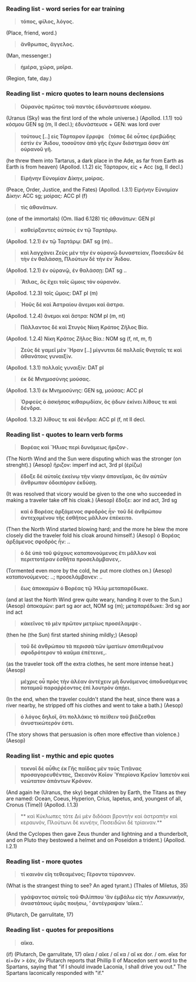 ### Reading list - word series for ear training


> **τόπος, φίλος, λόγος.**

(Place, friend, word.)


> **ἄνθρωπος, ἄγγελος.**

(Man, messenger.)


> **ἡμέρα, χώρα, μοῖρα.**

(Region, fate, day.)



### Reading list - micro quotes to learn nouns declensions


> **Οὐρανὸς πρῶτος τοῦ παντὸς ἐδυνάστευσε κόσμου.**

(Uranus (Sky) was the first lord of the whole universe.)
(Apollod. I.1.1)
τοῦ κόσμου GEN sg (m, II decl.); ἐδυνάστευσε + GEN: was lord over


> **τούτους [..] εἰς Τάρταρον ἔρριψε （τόπος δὲ οὖτος ἐρεβώδης ἐστὶν ἐν Ἅιδου, τοσοῦτον ἀπὸ γῆς ἔχων διάστημα ὅσον ἀπ᾿ οὐρανοῦ γῆ.**

(he threw them into Tartarus, a dark place in the Ade, as far from Earth as Earth is from heaven)
(Apollod. I.1.2)
εἰς Τάρταρον, εἰς + Acc (sg, II decl.)


> **Εἰρήνην Εὐνομίαν Δίκην, μοίρας.**

(Peace, Order, Justice, and the Fates)
(Apollod. I.3.1)
Εἰρήνην Εὐνομίαν Δίκην: ACC sg; μοίρας: ACC pl (f)


> **τὶς ἀθανάτων.**

(one of the immortals)
(Om. Iliad 6.128)
τὶς ἀθανάτων: GEN pl


> **καθείρξαντες αὐτοὺς ἐν τῷ Ταρτάρῳ.**

(Apollod. 1.2.1)
ἐν τῷ Ταρτάρῳ: DAT sg (m)..


> **καὶ λαγχάνει Ζεὺς μὲν τὴν ἐν οὐρανῷ δυναστείαν, Ποσειδῶν δὲ τὴν ἐν θαλάσσῃ, Πλούτων δὲ τὴν ἐν Ἅιδου.**

(Apollod. 1.2.1)
ἐν οὐρανῷ, ἐν θαλάσσῃ: DAT sg ..


> **Ἄτλας, ὃς ἔχει τοῖς ὤμοις τὸν οὐρανόν.**

(Apollod. 1.2.3)
τοῖς ὤμοις: DAT pl (m)


> **Ἠοῦς δὲ καὶ Ἀστραίου ἄνεμοι καὶ ἄστρα.**

(Apollod. 1.2.4)
ἄνεμοι καὶ ἄστρα: NOM pl (m, nt)


> **Πάλλαντος δὲ καὶ Στυγὸς Νίκη Κράτος Ζῆλος Βία.**

(Apollod. 1.2.4)
Νίκη Κράτος Ζῆλος Βία.: NOM sg (f, nt, m, f)


> **Ζεὺς δὲ γαμεῖ μὲν Ἥραν [..] μίγνυται δὲ πολλαῖς θνηταῖς τε καὶ ἀθανάτοις γυναιξίν.**

(Apollod. 1.3.1)
πολλαῖς γυναιξίν: DAT pl


> **ἐκ δὲ Μνημοσύνης μούσας.**

(Apollod. 1.3.1)
ἐκ Μνημοσύνης: GEN sg, μούσας: ACC pl


> **Ὀρφεὺς ὁ ἀσκήσας κιθαρῳδίαν, ὃς ᾁδων ἐκίνει λίθους τε καὶ δένδρα.**

(Apollod. 1.3.2)
λίθους τε καὶ δένδρα: ACC pl (f, nt II decl.



### Reading list - quotes to learn verb forms


> **Βορέας καὶ Ἥλιος περὶ δυνάμεως ἤριζον·.**

(The North Wind and the Sun were disputing which was the stronger (on strenght).)
(Aesop)
ἤριζον: imperf ind act, 3rd pl (ἐρίζω)


> **ἔδοξε δὲ αὐτοῖς ἐκείνῳ τὴν νίκην ἀπονεῖμαι, ὃς ἂν αὐτῶν ἄνθρωπον ὁδοιπόρον ἐκδύσῃ.**

(It was resolved that vicory would be given to the one who succeeded in making a traveler take off his cloak.)
(Aesop)
ἔδοξε: aor ind act, 3rd sg


> **καὶ ὁ Βορέας ἀρξάμενος σφοδρὸς ἦν· τοῦ δὲ ἀνθρώπου ἀντεχομένου τῆς ἐσθῆτος μᾶλλον ἐπέκειτο.**

(Then the North Wind started blowing hard; and the more he blew the more closely did the traveler fold his cloak around himself.)
(Aesop)
ὁ Βορέας ἀρξάμενος σφοδρὸς ἦν: ..


> **ὁ δὲ ὑπὸ τοῦ ψύχους καταπονούμενος ἔτι μᾶλλον καὶ περιττοτέραν ἐσθῆτα προσελάμβανεν,.**

(Tormented even more by the cold, he put more clothes on.)
(Aesop)
καταπονούμενος: ..; προσελάμβανεν: ..


> **ἕως ἀποκαμὼν ὁ Βορέας τῷ Ἡλίῳ μεταπαρέδωκε.**

(and at last the North Wind grew quite weary, handing it over to the Sun.)
(Aesop)
ἀποκαμὼν: part sg aor act, NOM sg (m); μεταπαρέδωκε: 3rd sg aor ind act


> **κἀκεῖνος τὸ μὲν πρῶτον μετρίως προσέλαμψε·.**

(then he (the Sun) first started shining mildly;)
(Aesop)


> **τοῦ δὲ ἀνθρώπου τὰ περισσὰ τῶν ἱματίων ἀποτιθεμένου σφοδρότερον τὸ καῦμα ἐπέτεινε,.**

(as the traveler took off the extra clothes, he sent more intense heat.)
(Aesop)


> **μέχρις οὗ πρὸς τὴν ἀλέαν ἀντέχειν μὴ δυνάμενος ἀποδυσάμενος ποταμοῦ παραῤῥέοντος ἐπὶ λουτρὸν ἀπῄει.**

(In the end, when the traveler couldn't stand the heat, since there was a river nearby, he stripped off his clothes and went to take a bath.)
(Aesop)


> **ὁ λόγος δηλοῖ, ὅτι πολλάκις τὸ πείθειν τοῦ βιάζεσθαι ἀνυστικώτερόν ἐστι.**

(The story shows that persuasion is often more effective than violence.)
(Aesop)



### Reading list - mythic and epic quotes


> **τεκνοῖ δὲ αὖθις ἐκ Γῆς παῖδας μὲν τοὺς Τιτᾶνας προσαγορευθέντας, Ὠκεανὸν Κοῖον Ὑπερίονα Κρεῖον Ἰαπετὸν καὶ νεώτατον ἁπάντων Κρόνον.**

(And again he (Uranus, the sky) begat children by Earth, the Titans as they are named: Ocean, Coeus, Hyperion, Crius, Iapetus, and, youngest of all, Cronus (Time))
(Apollod. I.1.3)


> ** καὶ Κύκλωπες τότε Διὶ μὲν διδόασι βροντὴν καὶ ἀστραπὴν καὶ κεραυνόν, Πλούτωνι δὲ κυνέην, Ποσειδῶνι δὲ τρίαιναν.**

(And the Cyclopes then gave Zeus thunder and lightning and a thunderbolt, and on Pluto they bestowed a helmet and on Poseidon a trident.)
(Apollod. I.2.1)



### Reading list - more quotes


> **τί καινὸν εἴη τεθεαμένος; Γέροντα τύραννον.**

(What is the strangest thing to see? An aged tyrant.)
(Thales of Miletus, 35)


> **γράψαντος αὐτοῖς τοῦ Φιλίππου ‘ἂν ἐμβάλω εἰς τὴν Λακωνικήν, ἀναστάτους ὑμᾶς ποιήσω, ’ ἀντέγραψαν ‘αἴκα.’.**

(Plutarch, De garrulitate, 17)




### Reading list - quotes for prepositions


> **αἴκα.**

(if)
(Plutarch, De garrulitate, 17)
αἴκα / αἴκε / αἴ κα / αἴ κε dor. / om. eἴκε for εἰ+ἄν > ἐάν, ἄν
Plutarch reports that Phillip II of Macedon sent word to the Spartans, saying that "if I should invade Laconia, I shall drive you out." The Spartans laconically responded with "if."



